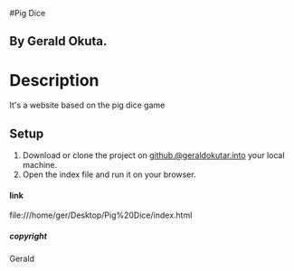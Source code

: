 #Pig Dice
## By Gerald Okuta.
#  Description
It's a website based on the pig dice game
## Setup
1. Download or clone the project on github.@geraldokutar.into your local machine.
2. Open the index file and run it on your browser.
#### link
file:///home/ger/Desktop/Pig%20Dice/index.html
##### copyright
Gerald
